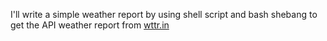 I'll write a simple weather report by using shell script and bash shebang to get the API weather report from [wttr.in](https://wttr.in/)
